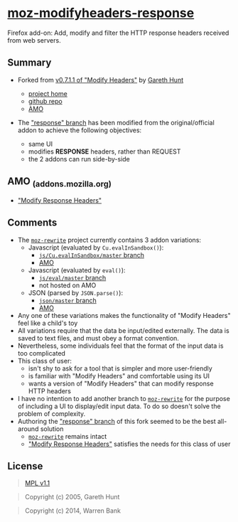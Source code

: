 # [moz-modifyheaders-response](https://github.com/warren-bank/moz-modifyheaders-response/tree/response)

Firefox add-on: Add, modify and filter the HTTP response headers received from web servers.

## Summary

* Forked from [v0.7.1.1  of "Modify Headers"](https://github.com/garethhunt/modifyheaders/tree/v0.7.1.1) by [Gareth Hunt](https://addons.mozilla.org/en-US/firefox/user/gareth-hunt/)
  * [project home](http://www.garethhunt.com/modifyheaders/)
  * [github repo](https://github.com/garethhunt/modifyheaders)
  * [AMO](https://addons.mozilla.org/en-US/firefox/addon/modify-headers/)

* The ["response" branch](https://github.com/warren-bank/moz-modifyheaders-response/tree/response) has been modified from the original/official addon to achieve the following objectives:
  * same UI
  * modifies __RESPONSE__ headers, rather than REQUEST
  * the 2 addons can run side-by-side

## AMO <sub>(addons.mozilla.org)</sub>

* ["Modify Response Headers"](https://addons.mozilla.org/en-US/firefox/addon/modify-response-headers/)

## Comments

* The [`moz-rewrite`](https://github.com/warren-bank/moz-rewrite) project currently contains 3 addon variations:
  * Javascript (evaluated by `Cu.evalInSandbox()`):
    * [`js/Cu.evalInSandbox/master` branch](https://github.com/warren-bank/moz-rewrite/tree/js/Cu.evalInSandbox/master)
    * [AMO](https://addons.mozilla.org/en-US/firefox/addon/moz-rewrite-js/)
  * Javascript (evaluated by `eval()`):
    * [`js/eval/master` branch](https://github.com/warren-bank/moz-rewrite/tree/js/eval/master)
    * not hosted on AMO
  * JSON (parsed by `JSON.parse()`):
    * [`json/master` branch](https://github.com/warren-bank/moz-rewrite/tree/json/master)
    * [AMO](https://addons.mozilla.org/en-US/firefox/addon/moz-rewrite-json/)
* Any one of these variations makes the functionality of "Modify Headers" feel like a child's toy
* All variations require that the data be input/edited externally. The data is saved to text files, and must obey a format convention.
* Nevertheless, some individuals feel that the format of the input data is too complicated
* This class of user:
  * isn't shy to ask for a tool that is simpler and more user-friendly
  * is familiar with "Modify Headers" and comfortable using its UI
  * wants a version of "Modify Headers" that can modify response HTTP headers
* I have no intention to add another branch to [`moz-rewrite`](https://github.com/warren-bank/moz-rewrite) for the purpose of including a UI to display/edit input data. To do so doesn't solve the problem of complexity.
* Authoring the ["response" branch](https://github.com/warren-bank/moz-modifyheaders-response/tree/response) of this fork seemed to be the best all-around solution
  * [`moz-rewrite`](https://github.com/warren-bank/moz-rewrite) remains intact
  * ["Modify Response Headers"](https://addons.mozilla.org/en-US/firefox/addon/modify-response-headers/) satisfies the needs for this class of user

## License
  > [MPL v1.1](https://www.mozilla.org/MPL/1.1/index.txt)

  > Copyright (c) 2005, Gareth Hunt

  > Copyright (c) 2014, Warren Bank
